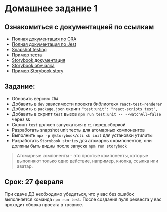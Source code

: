 # Домашнее задание 1

## Ознакомиться с документацией по ссылкам

- [Полная документация по CRA](https://create-react-app.dev/docs/getting-started)
- [Полная документация по Jest](https://jestjs.io/docs/en/getting-started)
- [Snapshot testing](https://jestjs.io/docs/en/snapshot-testing)
- [Пример теста](https://github.com/track-mail-ru/react-tests/blob/master/src/components/tests/Dummy.test.js)
- [Storybook документация](https://storybook.js.org/docs/guides/quick-start-guide/)
- [Storybook обучалка](https://www.learnstorybook.com/intro-to-storybook)
- [Пример Storybook story](https://github.com/track-mail-ru/react-tests/blob/master/src/stories/Dummy.stories.js)

## Задание:

- Обновить версию `CRA`
- Добавить в `dev` зависимости проекта библиотеку `react-test-renderer`
- Добавить в `package.json` скрипт `"test:unit": "react-scripts test",`
- Добавить в скрипт `test` вызов `npm run test:unit -- --watchAll=false` через `&&`
- Скрипт `test` должен запускаться в `ci` перед сборкой
- Разработать snapshot unit тесты для атомарных компонентов
- Выполнить `npx -p @storybook/cli sb init` для установки утилиты
- Разработать `Storybook stories` для атомарных компонентов, они должны быть видны после запуска `npm run storybook`

>Атомарные компоненты - это простые компоненты, которые выполняют только одно действие, например, кнопка, ссылка или аватар.


## Срок: 27 февраля

При сдаче ДЗ необходимо убедиться, что у вас без ошибок выполняется команда `npm run test`.
После создания пулл реквеста у вас проходит сборка проекта в трэвисе.
